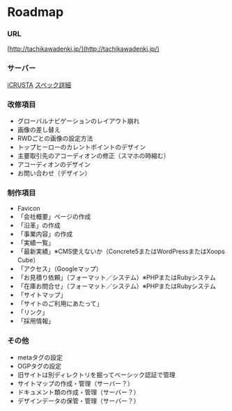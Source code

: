 Roadmap
=======
### URL
[http://tachikawadenki.jp/](http://tachikawadenki.jp/)

### サーバー
[iCRUSTA](http://shared.gmocloud.com/iclusta/price/)
[スペック詳細](http://faq.isle.jp/FaqItem?i_faqId=335&i_categoryId=0)

### 改修項目
- グローバルナビゲーションのレイアウト崩れ
- 画像の差し替え
- RWDごとの画像の設定方法
- トップヒーローのカレントポイントのデザイン
- 主要取引先のアコーディオンの修正（スマホの時縮む）
- アコーディオンのデザイン
- お問い合わせ（デザイン）

### 制作項目
- Favicon
- 「会社概要」ページの作成
- 「沿革」の作成
- 「事業内容」の作成
- 「実績一覧」
- 「最新実績」※CMS使えないか（Concrete5またはWordPressまたはXoops Cube）
- 「アクセス」（Googleマップ）
- 「お見積り依頼」（フォーマット／システム）※PHPまたはRubyシステム
- 「在庫お問合せ」（フォーマット／システム）※PHPまたはRubyシステム
- 「サイトマップ」
- 「サイトのご利用にあたって」
- 「リンク」
- 「採用情報」

### その他
- metaタグの設定
- OGPタグの設定
- 旧サイトは別ディレクトリを掘ってベーシック認証で管理
- サイトマップの作成・管理（サーバー？）
- ドキュメント類の作成・管理（サーバー？）
- デザインデータの保管・管理（サーバー？）
